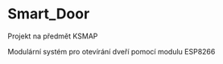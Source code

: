 # Smart_Door

Projekt na předmět KSMAP

Modulární systém pro otevírání dveří pomocí modulu ESP8266



